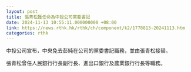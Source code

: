 ```yaml
---
layout: post
title: 張青松獲任命為中投公司黨委書記
date: 2024-11-13 10:55:11.000000000 +08:00
link: https://news.rthk.hk/rthk/ch/component/k2/1778813-20241113.htm
categories: rthk
---
```


中投公司宣布，中央免去彭純在公司的黨委書記職務，並由張青松接替。

張青松曾任人民銀行行長副行長、進出口銀行及農業銀行行長等職務。
